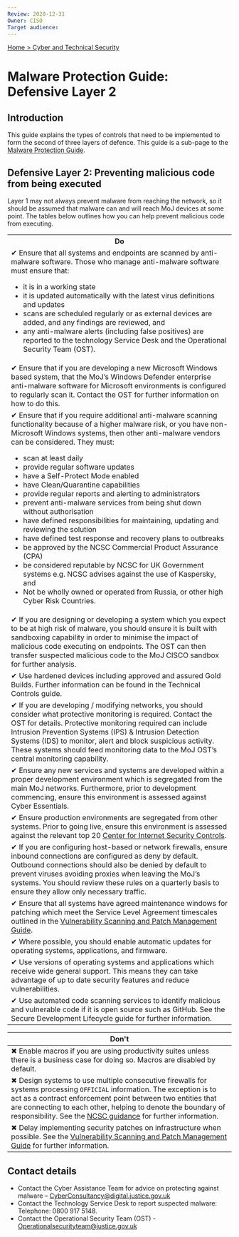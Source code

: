 ```yaml
---
Review: 2020-12-31
Owner: CISO
Target audience:
---
```


[Home > Cyber and Technical Security](home-security-policies-guides.md)

# Malware Protection Guide: Defensive Layer 2

## Introduction

This guide explains the types of controls that need to be implemented to form the second of three layers of defence. This guide is a sub-page to the [Malware Protection Guide](malware-protection-guide-introduction.md).

## Defensive Layer 2: Preventing malicious code from being executed

Layer 1 may not always prevent malware from reaching the network, so it should be assumed that malware can and will reach MoJ devices at some point. The tables below outlines how you can help prevent malicious code from executing.

<table>
<tr><th>Do</th></tr>
<tr><td>✔ Ensure that all systems and endpoints are scanned by anti-malware software. Those who manage anti-malware software must ensure that:<ul><li>it is in a working state</li><li>it is updated automatically with the latest virus definitions and updates</li><li>scans are scheduled regularly or as external devices are added, and any findings are reviewed, and</li><li>any anti-malware alerts (including false positives) are reported to the technology Service Desk and the Operational Security Team (OST).</li></ul></td></tr>
<tr><td>✔ Ensure that if you are developing a new Microsoft Windows based system, that the MoJ’s Windows Defender enterprise anti-malware software for Microsoft environments is configured to regularly scan it. Contact the OST for further information on how to do this.</td></tr>
<tr><td>✔ Ensure that if you require additional anti-malware scanning functionality because of a higher malware risk, or you have non-Microsoft Windows systems, then other anti-malware vendors can be considered. They must:
<ul><li>scan at least daily</li>
<li>provide regular software updates</li>
<li>have a Self-Protect Mode enabled</li>
<li>have Clean/Quarantine capabilities</li>
<li>provide regular reports and alerting to administrators</li>
<li>prevent anti-malware services from being shut down without authorisation</li>
<li>have defined responsibilities for maintaining, updating and reviewing the solution</li>
<li>have defined test response and recovery plans to outbreaks</li>
<li>be approved by the NCSC Commercial Product Assurance (CPA)</li>
<li>be considered reputable by NCSC for UK Government systems e.g. NCSC advises against the use of Kaspersky, and</li>
<li>Not be wholly owned or operated from Russia, or other high Cyber Risk Countries.</li></ul></td></tr>
<tr><td>✔ If you are designing or developing a system which you expect to be at high risk of malware, you should ensure it is built with sandboxing capability in order to minimise the impact of malicious code executing on endpoints. The OST can then transfer suspected malicious code to the MoJ CISCO sandbox for further analysis.</td></tr>
<tr><td>✔ Use hardened devices including approved and assured Gold Builds. Further information can be found in the Technical Controls guide.</td></tr>
<tr><td>✔ If you are developing / modifying networks, you should consider what protective monitoring is required. Contact the OST for details. Protective monitoring required can include Intrusion Prevention Systems (IPS) & Intrusion Detection Systems (IDS) to monitor, alert and block suspicious activity. These systems should feed monitoring data to the MoJ OST’s central monitoring capability.</td></tr>
<tr><td>✔ Ensure any new services and systems are developed within a proper development environment which is segregated from the main MoJ networks. Furthermore, prior to development commencing, ensure this environment is assessed against Cyber Essentials.</td></tr>
<tr><td>✔ Ensure production environments are segregated from other systems.  Prior to going live, ensure this environment is assessed against the relevant top 20 <a href="https://www.cisecurity.org/cybersecurity-best-practices">Center for Internet Security Controls</a>.</td></tr>
<tr><td>✔ If you are configuring host-based or network firewalls, ensure inbound connections are configured as deny by default. Outbound connections should also be denied by default to prevent viruses avoiding proxies when leaving the MoJ’s systems. You should review these rules on a quarterly basis to ensure they allow only necessary traffic.</td></tr>
<tr><td>✔ Ensure that all systems have agreed maintenance windows for patching which meet the Service Level Agreement timescales outlined in the <a href="../vulnerability-scanning-and-patch-management-guide/">Vulnerability Scanning and Patch Management Guide</a>.</td></tr>
<tr><td>✔ Where possible, you should enable automatic updates for operating systems, applications, and firmware.</td></tr>
<tr><td>✔ Use versions of operating systems and applications which receive wide general support. This means they can take advantage of up to date security features and reduce vulnerabilities.</td></tr>
<tr><td>✔ Use automated code scanning services to identify malicious and vulnerable code if it is open source such as GitHub. See the Secure Development Lifecycle guide for further information.</td></tr>
</table>

| Don't |
|---|
| ✖ Enable macros if you are using productivity suites unless there is a business case for doing so. Macros are disabled by default. |
| ✖ Design systems to use multiple consecutive firewalls for systems processing `OFFICIAL` information. The exception is to act as a contract enforcement point between two entities that are connecting to each other, helping to denote the boundary of responsibility. See the [NCSC guidance](https://www.ncsc.gov.uk/whitepaper/security-architecture-anti-patterns#section_5) for further information.  |
| ✖ Delay implementing security patches on infrastructure when possible. See the [Vulnerability Scanning and Patch Management Guide](../vulnerability-scanning-and-patch-management-guide/) for further information. |


## Contact details

* Contact the Cyber Assistance Team for advice on protecting against malware – [CyberConsultancy@digital.justice.gov.uk](mailto:CyberConsultancy@digital.justice.gov.uk)
* Contact the Technology Service Desk to report suspected malware:<br/>Telephone: 0800 917 5148.
* Contact the Operational Security Team (OST) - [Operationalsecurityteam@justice.gov.uk](mailto:Operationalsecurityteam@justice.gov.uk)
